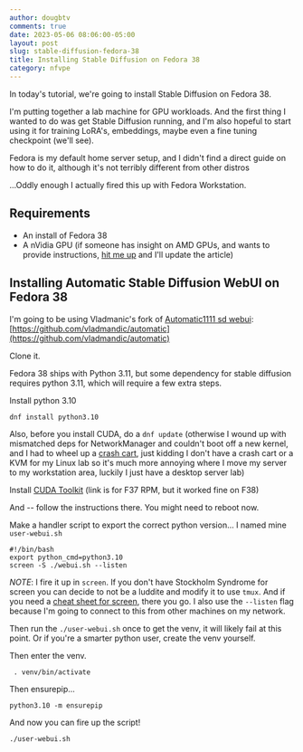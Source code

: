 ```yaml
---
author: dougbtv
comments: true
date: 2023-05-06 08:06:00-05:00
layout: post
slug: stable-diffusion-fedora-38
title: Installing Stable Diffusion on Fedora 38
category: nfvpe
---
```


In today's tutorial, we're going to install Stable Diffusion on Fedora 38.

I'm putting together a lab machine for GPU workloads. And the first thing I wanted to do was get Stable Diffusion running, and I'm also hopeful to start using it for training LoRA's, embeddings, maybe even a fine tuning checkpoint (we'll see).

Fedora is my default home server setup, and I didn't find a direct guide on how to do it, although it's not terribly different from other distros

...Oddly enough I actually fired this up with Fedora Workstation.

## Requirements

* An install of Fedora 38
* A nVidia GPU (if someone has insight on AMD GPUs, and wants to provide instructions, [hit me up](https://twitter.com/dougbtv?lang=en) and I'll update the article)

## Installing Automatic Stable Diffusion WebUI on Fedora 38

I'm going to be using Vladmanic's fork of [Automatic1111 sd webui](https://github.com/AUTOMATIC1111/stable-diffusion-webui): [https://github.com/vladmandic/automatic](https://github.com/vladmandic/automatic)

Clone it.

Fedora 38 ships with Python 3.11, but some dependency for stable diffusion requires python 3.11, which will require a few extra steps.

Install python 3.10

```
dnf install python3.10
```

Also, before you install CUDA, do a `dnf update` (otherwise I wound up with mismatched deps for NetworkManager and couldn't boot off a new kernel, and I had to wheel up a [crash cart](https://en.wikipedia.org/wiki/Crash_cart#In_computing), just kidding I don't have a crash cart or a KVM for my Linux lab so it's much more annoying where I move my server to my workstation area, luckily I just have a desktop server lab)

Install [CUDA Toolkit](https://developer.nvidia.com/cuda-downloads?target_os=Linux&target_arch=x86_64&Distribution=Fedora&target_version=37&target_type=rpm_local) (link is for F37 RPM, but it worked fine on F38)

And -- follow the instructions there. You might need to reboot now.

Make a handler script to export the correct python version... I named mine `user-webui.sh`


```
#!/bin/bash
export python_cmd=python3.10
screen -S ./webui.sh --listen
```

*NOTE*: I fire it up in `screen`. If you don't have Stockholm Syndrome for screen you can decide to not be a luddite and modify it to use `tmux`. And if you need a [cheat sheet for screen](https://gist.github.com/jctosta/af918e1618682638aa82), there you go. I also use the `--listen` flag because I'm going to connect to this from other machines on my network. 

Then run the `./user-webui.sh` once to get the venv, it will likely fail at this point. Or if you're a smarter python user, create the venv yourself.

Then enter the venv.

```
 . venv/bin/activate
```

Then ensurepip...


```
python3.10 -m ensurepip
```

And now you can fire up the script!

```
./user-webui.sh
```

